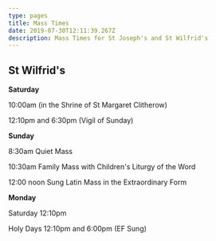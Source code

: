 ```yaml
---
type: pages
title: Mass Times
date: 2019-07-30T12:11:39.267Z
description: Mass Times for St Joseph's and St Wilfrid's
---
```

## St Wilfrid's

**Saturday**

10:00am (in the Shrine of St Margaret Clitherow)

12:10pm and 6:30pm (Vigil of Sunday)



**Sunday**

8:30am Quiet Mass

10:30am Family Mass with Children's Liturgy of the Word

12:00 noon Sung Latin Mass in the Extraordinary Form



**Monday** 

Saturday 12:10pm

Holy Days 12:10pm and 6:00pm (EF Sung)

